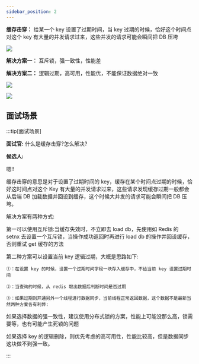 ```yaml
---
sidebar_position: 2
---
```


**缓存击穿：** 给某一个 key 设置了过期时间，当 key 过期的时候，恰好这个时间点对这个 key 有大量的并发请求过来，这些并发的请求可能会瞬间把 DB 压垮

![](https://cdn.nlark.com/yuque/0/2023/png/40379251/1701511186393-d6044f58-1487-4a66-a061-c8992539c961.png)

**解决方案一：** 互斥锁，强一致性，性能差

**解决方案二：** 逻辑过期，高可用，性能优，不能保证数据绝对一致



![](https://cdn.nlark.com/yuque/0/2023/png/40379251/1701511793717-85b08149-ce89-44ab-a413-8db909bf685f.png)

![](https://cdn.nlark.com/yuque/0/2023/png/40379251/1701511767737-552c275c-4d5e-494e-8c7e-749e054dc5cb.png)



## 面试场景
:::tip[面试场景]

**面试官:** 什么是缓存击穿?怎么解决?

**候选人:**

嗯!!

缓存击穿的意思是对于设置了过期时间的 key，缓存在某个时间点过期的时候，恰好这时间点对这个 Key 有大量的并发请求过来，这些请求发现缓存过期一般都会从后端 DB 加载数据并回设到缓存，这个时候大并发的请求可能会瞬间把 DB 压垮。

解决方案有两种方式:

第一可以使用互斥锁:当缓存失效时，不立即去 load db，先使用如 Redis 的 setnx 去设置一个互斥锁，当操作成功返回时再进行 load db 的操作并回设缓存，否则重试 get 缓存的方法

第二种方案可以设置当前 key 逻辑过期，大概是思路如下:

    ①：在设置 key 的时候，设置一个过期时间字段一块存入缓存中，不给当前 key 设置过期时间

    ②：当查询的时候，从 redis 取出数据后判断时间是否过期

    ③：如果过期则开通另外一个线程进行数据同步，当前线程正常返回数据，这个数据不是最新当然两种方案各有利弊:

如果选择数据的强一致性，建议使用分布式锁的方案，性能上可能没那么高，锁需要等，也有可能产生死锁的问题

如果选择 key 的逻辑删除，则优先考虑的高可用性，性能比较高，但是数据同步这块做不到强一致。

:::
